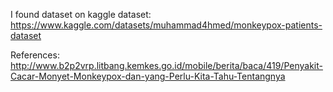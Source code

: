 I found dataset on kaggle dataset:
https://www.kaggle.com/datasets/muhammad4hmed/monkeypox-patients-dataset
  
  References:
http://www.b2p2vrp.litbang.kemkes.go.id/mobile/berita/baca/419/Penyakit-Cacar-Monyet-Monkeypox-dan-yang-Perlu-Kita-Tahu-Tentangnya
